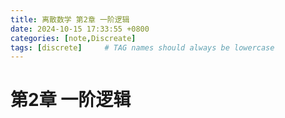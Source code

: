 ```yaml
---
title: 离散数学 第2章 一阶逻辑
date: 2024-10-15 17:33:55 +0800
categories: [note,Discreate]
tags: [discrete]     # TAG names should always be lowercase
---
```




# 第2章 一阶逻辑

## 
